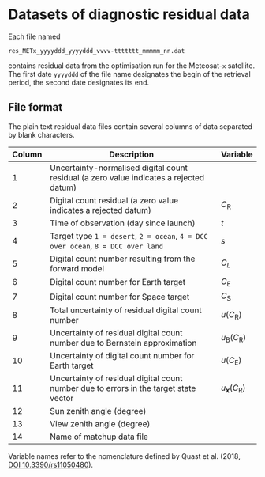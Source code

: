 # Datasets of diagnostic residual data

Each file named

    res_METx_yyyyddd_yyyyddd_vvvv-ttttttt_mmmmm_nn.dat
    
contains residual data from the optimisation run for the Meteosat-`x` satellite. The first date `yyyyddd` of the file name designates the begin of the retrieval period, the second date designates its end.

## File format

The plain text residual data files contain several columns of data separated by blank characters. 

| Column | Description                                                                             | Variable                               |
|--------|-----------------------------------------------------------------------------------------|----------------------------------------|
| 1      | Uncertainty-normalised digital count residual (a zero value indicates a rejected datum) |                                        |
| 2      | Digital count residual (a zero value indicates a rejected datum)                        | *C*<sub>R</sub>                        |
| 3      | Time of observation (day since launch)                                                  | *t*                                    |
| 4      | Target type `1 = desert`, `2 = ocean`, `4 = DCC over ocean`, `8 = DCC over land`        | *s*                                    |
| 5      | Digital count number resulting from the forward model                                   | *C*<sub>*L*</sub>                      |
| 6      | Digital count number for Earth target                                                   | *C*<sub>E</sub>                        |
| 7      | Digital count number for Space target                                                   | *C*<sub>S</sub>                        |
| 8      | Total uncertainty of residual digital count number                                      | *u*(*C*<sub>R</sub>)                   |
| 9      | Uncertainty of residual digital count number due to Bernstein approximation             | *u*<sub>B</sub>(*C*<sub>R</sub>)       |
| 10     | Uncertainty of digital count number for Earth target                                    | *u*(*C*<sub>E</sub>)                   |
| 11     | Uncertainty of residual digital count number due to errors in the target state vector   | *u*<sub>***x***</sub>(*C*<sub>R</sub>) |
| 12     | Sun zenith angle (degree)                                                               |                                        |
| 13     | View zenith angle (degree)                                                              |                                        |
| 14     | Name of matchup data file                                                               |                                        |

Variable names refer to the nomenclature defined by Quast et al. (2018, [DOI 10.3390/rs11050480](https://doi.org/10.3390/rs11050480)).
